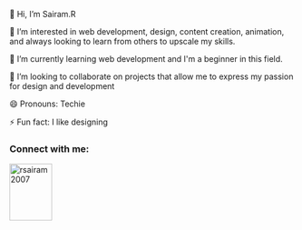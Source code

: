 👋 Hi, I’m Sairam.R

👀 I’m interested in web development, design, content creation, animation, and always looking to learn from others to upscale my skills.

🌱 I’m currently learning web development and I'm a beginner in this field.

💞️ I’m looking to collaborate on projects that allow me to express my passion for design and development

😄 Pronouns: Techie

⚡ Fun fact: I like designing 


<h3 align="left">Connect with me:</h3>
<p align="left">
<a href="https://www.hackerrank.com/rsairam2007" target="blank" target=”_blank”  ><img align="center" src="https://raw.githubusercontent.com/rahuldkjain/github-profile-readme-generator/master/src/images/icons/Social/hackerrank.svg" alt="rsairam2007" height="100" width="75" /></a>
</p>

<!---
Sairam-Radhakrishnan/Sairam-Radhakrishnan is a ✨ special ✨ repository because its `README.md` (this file) appears on your GitHub profile.
You can click the Preview link to take a look at your changes.
--->
